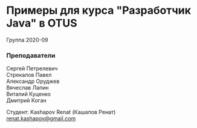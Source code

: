 ﻿# Примеры для курса "Разработчик Java" в OTUS

Группа 2020-09

### Преподаватели
Сергей Петрелевич<br>
Стрекалов Павел<br>
Александр Оруджев<br>
Вячеслав Лапин<br>
Виталий Куценко<br>
Дмитрий Коган

Студент:
Kashapov Renat (Кашапов Ренат)<br>
renat.kashapov@gmail.com